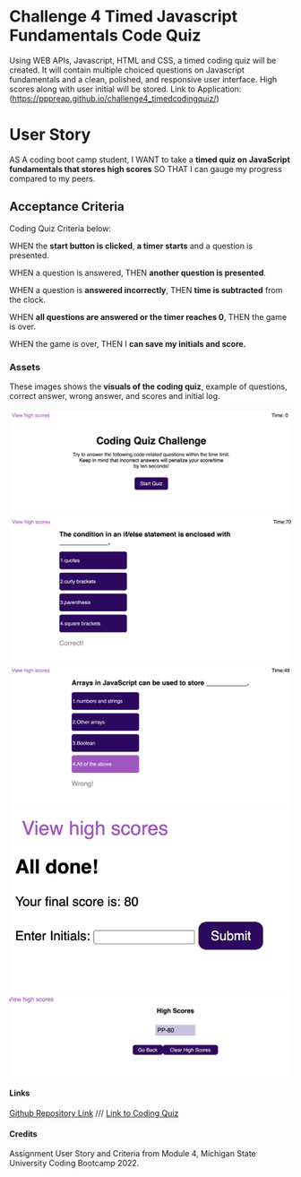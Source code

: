 # Challenge 4 Timed Javascript Fundamentals Code Quiz
Using WEB APIs, Javascript, HTML and CSS, a timed coding quiz will be created. It will contain multiple choiced questions on Javascript fundamentals and a clean, polished, and responsive user interface. High scores along with user initial will be stored.
Link to Application:(https://pppreap.github.io/challenge4_timedcodingquiz/)

# User Story
AS A coding boot camp student,
I WANT to take a **timed quiz on JavaScript fundamentals that stores high scores**
SO THAT I can gauge my progress compared to my peers.

## Acceptance Criteria
Coding Quiz Criteria below:

WHEN the **start button is clicked**,
**a timer starts** and a question is presented.

WHEN a question is answered,
THEN **another question is presented**.

WHEN a question is **answered incorrectly**,
THEN **time is subtracted** from the clock.

WHEN **all questions are answered or the timer reaches 0**,
THEN the game is over.

WHEN the game is over,
THEN I **can save my initials and score.**

### Assets
These images shows the **visuals of the coding quiz**, example of questions, correct answer, wrong answer, and scores and initial log.

![Coding Quiz Start Page](./asset/startpg.png)
![Correct Answer Example](./asset/correct.png)
![Wrong Answer Example](./asset/Wrong.png)
![Score and Input for Initials](./asset/score.png)
![Log of Initials and High Scores](./asset/userscore.png)

#### Links
[Github Repository Link](https://github.com/pppreap/challenge4_timedcodingquiz)
///
[Link to Coding Quiz](https://pppreap.github.io/challenge4_timedcodingquiz/)

#### Credits
Assignment  User Story and Criteria from Module 4, Michigan State University Coding Bootcamp 2022.
